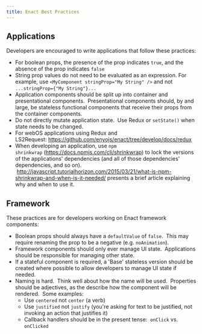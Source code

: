 ```yaml
---
title: Enact Best Practices
---
```


## Applications

Developers are encouraged to write applications that follow these practices:

*   For boolean props, the presence of the prop indicates `true`, and the absence of the prop indicates `false`
*   String prop values do not need to be evaluated as an expression.  For example, use `<MyComponent stringProp="My String" />` and not `...stringProp={"My String"}...`
*   Application components should be split up into container and presentational components.  Presentational components should, by and large, be stateless functional components that receive their props from the container components.
*   Do not directly mutate application state.  Use Redux or `setState()` when state needs to be changed.
*   For webOS applications using Redux and LS2Request: <a href="https://github.com/enyojs/enact/tree/develop/docs/redux">https://github.com/enyojs/enact/tree/develop/docs/redux</a>
*   When developing an application, use `npm shrinkwrap` (<a href="https://docs.npmjs.com/cli/shrinkwrap">https://docs.npmjs.com/cli/shrinkwrap</a>) to lock the versions of the applications' dependencies (and all of those dependencies' dependencies, and so on).  <a href="http://javascript.tutorialhorizon.com/2015/03/21/what-is-npm-shrinkwrap-and-when-is-it-needed/">http://javascript.tutorialhorizon.com/2015/03/21/what-is-npm-shrinkwrap-and-when-is-it-needed/</a> presents a brief article explaining why and when to use it.

## Framework

These practices are for developers working on Enact framework components:

*   Boolean props should always have a `defaultValue` of `false`.  This may require renaming the prop to be a negative (e.g. `noAnimation`).
*   Framework components should only ever manage UI state.  Applications should be responsible for managing other state.
*   If a stateful component is required, a 'Base' stateless version should be created where possible to allow developers to manage UI state if needed.
*   Naming is hard.  Think well about how the name will be used.  Properties should be adjectives, as the describe how the component will be rendered.  Some examples:
    *   Use `centered` not `center` (a verb)
    *   Use `justified` not `justify` (you're asking for text to be justified, not invoking an action that justifies it)
    *   Callback handlers should be in the present tense:  `onClick` vs. `onClicked`
